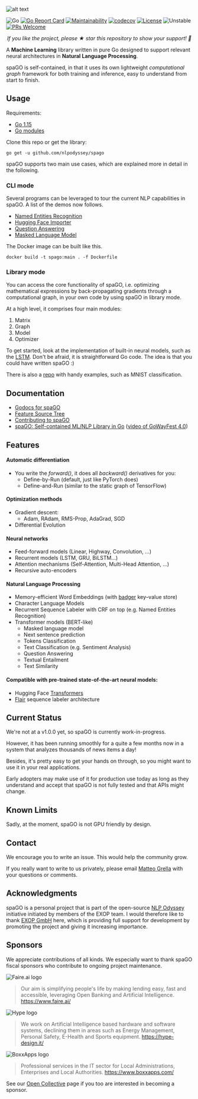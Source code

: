 ![alt text](https://raw.githubusercontent.com/nlpodyssey/spago/main/assets/spago_logo.png)

![Go](https://github.com/nlpodyssey/spago/workflows/Go/badge.svg?branch=master)
[![Go Report Card](https://goreportcard.com/badge/github.com/nlpodyssey/spago)](https://goreportcard.com/report/github.com/nlpodyssey/spago)
[![Maintainability](https://api.codeclimate.com/v1/badges/be7350d3eb1a6a8aa503/maintainability)](https://codeclimate.com/github/nlpodyssey/spago/maintainability)
[![codecov](https://codecov.io/gh/nlpodyssey/spago/branch/main/graph/badge.svg)](https://codecov.io/gh/nlpodyssey/spago)
[![License](https://img.shields.io/badge/License-BSD%202--Clause-orange.svg)](https://opensource.org/licenses/BSD-2-Clause)
![Unstable](https://raw.githubusercontent.com/nlpodyssey/spago/main/assets/stability-unstable-yellow.svg)
[![PRs Welcome](https://img.shields.io/badge/PRs-welcome-brightgreen.svg?style=flat-square)](http://makeapullrequest.com)

<p align="center"><i>If you like the project, please ★ star this repository to show your support! 🤩</i></p>

A **Machine Learning** library written in pure Go designed to support relevant neural architectures in **Natural
Language Processing**.

spaGO is self-contained, in that it uses its own lightweight *computational graph* framework for both training and
inference, easy to understand from start to finish.

## Usage

Requirements:

* [Go 1.15](https://golang.org/dl/)
* [Go modules](https://blog.golang.org/using-go-modules)

Clone this repo or get the library:

```console
go get -u github.com/nlpodyssey/spago
```

spaGO supports two main use cases, which are explained more in detail in the following.

### CLI mode

Several programs can be leveraged to tour the current NLP capabilities in spaGO. A list of the demos now follows.

* [Named Entities Recognition](https://github.com/nlpodyssey/spago/tree/main/cmd/ner)
* [Hugging Face Importer](https://github.com/nlpodyssey/spago/tree/main/cmd/huggingfaceimporter)
* [Question Answering](https://github.com/nlpodyssey/spago/tree/main/cmd/bert#question-answering-task)
* [Masked Language Model](https://github.com/nlpodyssey/spago/tree/main/cmd/bert#masked-language-model)

The Docker image can be built like this.

```console
docker build -t spago:main . -f Dockerfile
```

### Library mode

You can access the core functionality of spaGO, i.e. optimizing mathematical expressions by back-propagating gradients
through a computational graph, in your own code by using spaGO in library mode.

At a high level, it comprises four main modules:

1. Matrix
2. Graph
3. Model
4. Optimizer

To get started, look at the implementation of built-in neural models, such as
the [LSTM](https://github.com/nlpodyssey/spago/blob/main/pkg/ml/nn/recurrent/lstm/lstm.go). Don't be afraid, it is
straightforward Go code. The idea is that you could have written spaGO :)

There is also a [repo](https://github.com/nlpodyssey/spago-examples) with handy examples, such as MNIST classification.

## Documentation

* [Godocs for spaGO](https://pkg.go.dev/mod/github.com/nlpodyssey/spago)
* [Feature Source Tree](https://github.com/nlpodyssey/spago/wiki/Feature-Source-Tree)
* [Contributing to spaGO](CONTRIBUTING.md)
* [spaGO: Self-contained ML/NLP Library in Go](https://www.slideshare.net/MatteoGrella/spago-a-selfcontained-ml-nlp-library-in-go) ([video of GoWayFest 4.0](https://www.youtube.com/watch?v=wE3CQU4G2fk))

## Features

#### Automatic differentiation

- You write the *forward()*, it does all *backward()* derivatives for you:
    - Define-by-Run (default, just like PyTorch does)
    - Define-and-Run (similar to the static graph of TensorFlow)

#### Optimization methods

- Gradient descent:
    - Adam, RAdam, RMS-Prop, AdaGrad, SGD
- Differential Evolution

#### Neural networks
-   Feed-forward models (Linear, Highway, Convolution, ...)
-   Recurrent models (LSTM, GRU, BiLSTM...)
-   Attention mechanisms (Self-Attention, Multi-Head Attention, ...)
-   Recursive auto-encoders

#### Natural Language Processing
-   Memory-efficient Word Embeddings (with [badger](https://github.com/dgraph-io/badger) key–value store)
-   Character Language Models
-   Recurrent Sequence Labeler with CRF on top (e.g. Named Entities Recognition)
-   Transformer models (BERT-like)
    -   Masked language model
    -   Next sentence prediction
    -   Tokens Classification
    -   Text Classification (e.g. Sentiment Analysis)
    -   Question Answering
    -   Textual Entailment
    -   Text Similarity

#### Compatible with pre-trained state-of-the-art neural models:

- Hugging Face [Transformers](https://github.com/huggingface/transformers)
- [Flair](https://github.com/flairNLP/flair) sequence labeler architecture

## Current Status

We're not at a v1.0.0 yet, so spaGO is currently work-in-progress.

However, it has been running smoothly for a quite a few months now in a system that analyzes thousands of news items a
day!

Besides, it's pretty easy to get your hands on through, so you might want to use it in your real applications.

Early adopters may make use of it for production use today as long as they understand and accept that spaGO is not fully
tested and that APIs might change.

## Known Limits

Sadly, at the moment, spaGO is not GPU friendly by design.

## Contact

We encourage you to write an issue. This would help the community grow.

If you really want to write to us privately, please email [Matteo Grella](mailto:matteogrella@gmail.com) with your
questions or comments.

## Acknowledgments

spaGO is a personal project that is part of the open-source [NLP Odyssey](https://github.com/nlpodyssey) initiative initiated by members of the EXOP team. I would therefore like to thank [EXOP GmbH](https://www.exop-group.com/en/) here, which is providing full support for development by promoting the project and giving it increasing importance.

## Sponsors

We appreciate contributions of all kinds. We especially want to thank spaGO fiscal sponsors who contribute to ongoing
project maintenance.

![Faire.ai logo](https://raw.githubusercontent.com/nlpodyssey/spago/main/assets/sponsors/faire_ai_logo.png)

> Our aim is simplifying people's life by making lending easy, fast and accessible, leveraging Open Banking and Artificial Intelligence.
> https://www.faire.ai/

![Hype logo](https://raw.githubusercontent.com/nlpodyssey/spago/main/assets/sponsors/hype_design_logo.png)

> We work on Artificial Intelligence based hardware and software systems, declining them in areas such as Energy Management, Personal Safety, E-Health and Sports equipment.
> https://hype-design.it/

![BoxxApps logo](https://raw.githubusercontent.com/nlpodyssey/spago/main/assets/sponsors/boxxapps_logo.png)

> Professional services in the IT sector for Local Administrations, Enterprises and Local Authorities.
> https://www.boxxapps.com/

See our [Open Collective](https://opencollective.com/nlpodyssey/contribute) page if you too are interested in becoming a sponsor.
